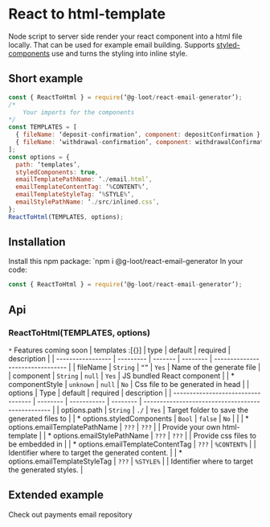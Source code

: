 # React to html-template

Node script to server side render your react component into a html file locally. That can be used for example email building.
Supports [styled-components](https://styled-components.com/) use and turns the styling into inline style.

## Short example

```js
const { ReactToHtml } = require(‘@g-loot/react-email-generator’);
/*
    Your imports for the components
*/
const TEMPLATES = [
  { fileName: ‘deposit-confirmation’, component: depositConfirmation },
  { fileName: ‘withdrawal-confirmation’, component: withdrawalConfirmation },
];
const options = {
  path: ‘templates’,
  styledComponents: true,
  emailTemplatePathName: ‘./email.html’,
  emailTemplateContentTag: ‘%CONTENT%‘,
  emailTemplateStyleTag: ‘%STYLE%‘,
  emailStylePathName: ‘./src/inlined.css’,
};
ReactToHtml(TEMPLATES, options);
```

## Installation

Install this npm package:
`npm i @g-loot/react-email-generator
In your code:

```js
const { ReactToHtml } = require(‘@g-loot/react-email-generator’);
```

## Api

### ReactToHtml(TEMPLATES, options)

`*` Features coming soon
| templates :[{}] | type | default | required | description |
| ----------------- | --------- | ------- | -------- | -------------------------------- |
| fileName | `String` | `“”` | `Yes` | Name of the generate file |
| component | `String` | `null` | `Yes` | JS bundled React component |
| \* componentStyle | `unknown` | `null` | `No` | Css file to be generated in head |
| options | Type | default | required | description |
| ---------------------------------- | -------- | ----------- | -------- | ------------------------------------------------- |
| options.path | `String` | `./` | `Yes` | Target folder to save the generated files to |
| \* options.styledComponents | `Bool` | `false` | `No` | |
| \* options.emailTemplatePathName | `???` | `???` | | Provide your own html-template |
| \* options.emailStylePathName | `???` | `???` | | Provide css files to be embedded in <head></head> |
| \* options.emailTemplateContentTag | `???` | `%CONTENT%` | | Identifier where to target the generated content. |
| \* options.emailTemplateStyleTag | `???` | `%STYLE%` | | Identifier where to target the generated styles. |

## Extended example

Check out payments email repository
